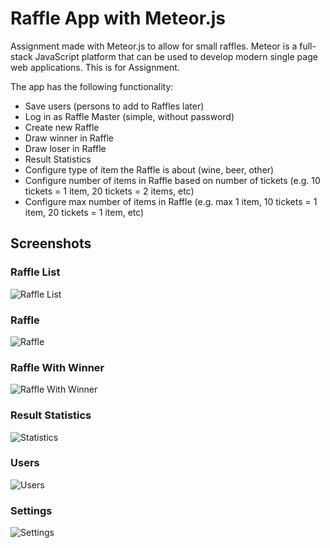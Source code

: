 # Raffle App with Meteor.js

Assignment made with Meteor.js to allow for small raffles.
Meteor is a full-stack JavaScript platform that can be used to develop modern single page web applications.
This is for Assignment.

The app has the following functionality:

- Save users (persons to add to Raffles later)
- Log in as Raffle Master (simple, without password)
- Create new Raffle
- Draw winner in Raffle
- Draw loser in Raffle
- Result Statistics
- Configure type of item the Raffle is about (wine, beer, other)
- Configure number of items in Raffle based on number of tickets (e.g. 10 tickets = 1 item, 20 tickets = 2 items, etc)
- Configure max number of items in Raffle (e.g. max 1 item, 10 tickets = 1 item, 20 tickets = 1 item, etc)

## Screenshots

### Raffle List

![Raffle List](https://github.com/Sanyam1Gupta/Latest-Assignment-4th-feb/tree/master/screenshots/RaffleList.png "Raffle List")

### Raffle

![Raffle](https://github.com/Sanyam1Gupta/Latest-Assignment-4th-feb/tree/master/screenshots/Raffle.png "Raffle")

### Raffle With Winner

![Raffle With Winner](https://github.com/Sanyam1Gupta/Latest-Assignment-4th-feb/tree/master/screenshots/Raffle_with_Winner.png "Raffle With Winner")

### Result Statistics

![Statistics](https://github.com/Sanyam1Gupta/Latest-Assignment-4th-feb/tree/master/screenshots/Statistics.png "Statistics")

### Users

![Users](https://github.com/Sanyam1Gupta/Latest-Assignment-4th-feb/tree/master/screenshots/Users.png "Users")

### Settings

![Settings](https://github.com/Sanyam1Gupta/Latest-Assignment-4th-feb/tree/master/screenshots/Settings.png "Settings")

